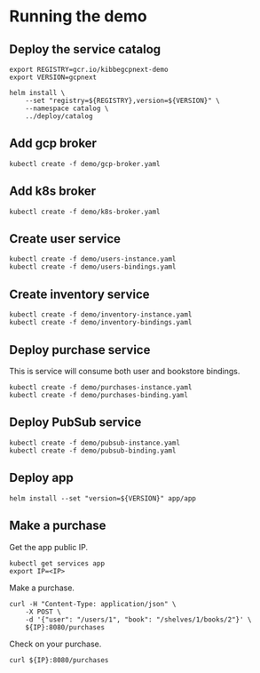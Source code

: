 # Running the demo

## Deploy the service catalog

```
export REGISTRY=gcr.io/kibbegcpnext-demo
export VERSION=gcpnext

helm install \
    --set "registry=${REGISTRY},version=${VERSION}" \
    --namespace catalog \
    ../deploy/catalog
```

## Add gcp broker

```
kubectl create -f demo/gcp-broker.yaml
```

## Add k8s broker

```
kubectl create -f demo/k8s-broker.yaml
```

## Create user service

```
kubectl create -f demo/users-instance.yaml
kubectl create -f demo/users-bindings.yaml
```

## Create inventory service

```
kubectl create -f demo/inventory-instance.yaml
kubectl create -f demo/inventory-bindings.yaml
```

## Deploy purchase service

This is service will consume both user and bookstore bindings.

```
kubectl create -f demo/purchases-instance.yaml
kubectl create -f demo/purchases-binding.yaml
```

## Deploy PubSub service
```
kubectl create -f demo/pubsub-instance.yaml
kubectl create -f demo/pubsub-binding.yaml
```

## Deploy app

```
helm install --set "version=${VERSION}" app/app
```

## Make a purchase

Get the app public IP.

```
kubectl get services app
export IP=<IP>
```

Make a purchase.

```
curl -H "Content-Type: application/json" \
    -X POST \
    -d '{"user": "/users/1", "book": "/shelves/1/books/2"}' \
    ${IP}:8080/purchases
```

Check on your purchase.

```
curl ${IP}:8080/purchases
```
